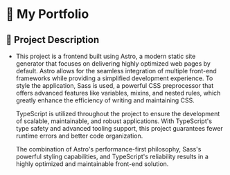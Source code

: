 # 🚀 My Portfolio

## 📜 Project Description
-
    This project is a frontend built using Astro, a modern static site generator that focuses on delivering highly optimized web pages by default. Astro allows for the seamless integration of multiple front-end frameworks while providing a simplified development experience. To style the application, Sass is used, a powerful CSS preprocessor that offers advanced features like variables, mixins, and nested rules, which greatly enhance the efficiency of writing and maintaining CSS.

    TypeScript is utilized throughout the project to ensure the development of scalable, maintainable, and robust applications. With TypeScript's type safety and advanced tooling support, this project guarantees fewer runtime errors and better code organization.

    The combination of Astro's performance-first philosophy, Sass's powerful styling capabilities, and TypeScript's reliability results in a highly optimized and maintainable front-end solution.
